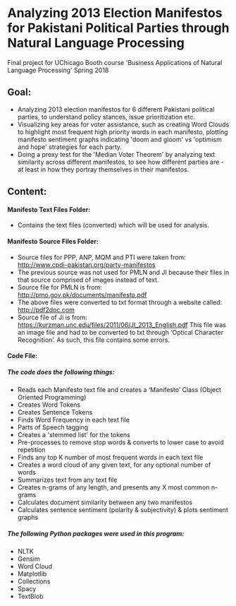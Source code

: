 # Analyzing 2013 Election Manifestos for Pakistani Political Parties through Natural Language Processing
Final project for UChicago Booth course 'Business Applications of Natural Language Processing' Spring 2018

## Goal:
- Analyzing 2013 election manifestos for 6 different Pakistani political parties, to understand policy stances, issue prioritization etc.
- Visualizing key areas for voter assistance, such as creating Word Clouds to highlight most frequent high priority words in each manifesto, plotting manifesto sentiment graphs indicating 'doom and gloom' vs 'optimism and hope' strategies for each party.
- Doing a proxy test for the 'Median Voter Theorem' by analyzing text similarity across different manifestos, to see how different parties are - at least in how they portray themselves in their manifestos. 

## Content:

#### Manifesto Text Files Folder:
- Contains the text files (converted) which will be used for analysis.

#### Manifesto Source Files Folder:
- Source files for PPP, ANP, MQM and PTI were taken from: http://www.cpdi-pakistan.org/party-manifestos 
- The previous source was not used for PMLN and JI because their files in that source comprised of images instead of text.
- Source file for PMLN is from: 
http://pmo.gov.pk/documents/manifesto.pdf
- The above files were converted to txt format through a website called:
http://pdf2doc.com 
- Source file of Ji is from:
https://kurzman.unc.edu/files/2011/06/JI_2013_English.pdf
This file was an image file and had to be converted to txt through ‘Optical Character Recognition’. As such, this file contains some errors.
  
#### Code File:

##### The code does the following things:
- Reads each Manifesto text file and creates a ‘Manifesto’ Class (Object Oriented Programming)
- Creates Word Tokens 
- Creates Sentence Tokens 
- Finds Word Frequency in each text file 
- Parts of Speech tagging 
- Creates a 'stemmed list' for the tokens 
- Pre-processes to remove stop words & converts to lower case to avoid repetition
- Finds any top K number of most frequent words in each text file
- Creates a word cloud of any given text, for any optional number of words
- Summarizes text from any text file
- Creates n-grams of any length, and presents any X most common n-grams
- Calculates document similarity between any two manifestos
- Calculates sentence sentiment (polarity & subjectivity) & plots sentiment graphs

##### The following Python packages were used in this program:
- NLTK
- Gensim
- Word Cloud
- Matplotlib
- Collections
- Spacy
- TextBlob


